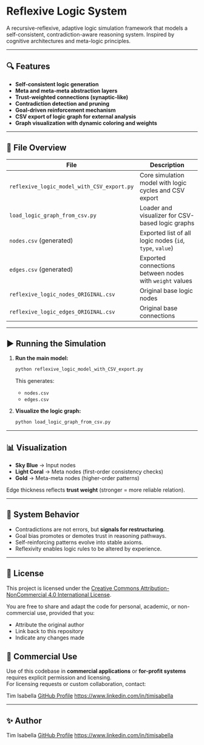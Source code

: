 
# Reflexive Logic System

A recursive-reflexive, adaptive logic simulation framework that models a self-consistent, contradiction-aware reasoning system. Inspired by cognitive architectures and meta-logic principles.

---

## 🔍 Features

- **Self-consistent logic generation**
- **Meta and meta-meta abstraction layers**
- **Trust-weighted connections (synaptic-like)**
- **Contradiction detection and pruning**
- **Goal-driven reinforcement mechanism**
- **CSV export of logic graph for external analysis**
- **Graph visualization with dynamic coloring and weights**

---

## 📁 File Overview

| File                                 | Description |
|--------------------------------------|-------------|
| `reflexive_logic_model_with_CSV_export.py` | Core simulation model with logic cycles and CSV export |
| `load_logic_graph_from_csv.py`             | Loader and visualizer for CSV-based logic graphs |
| `nodes.csv` (generated)                    | Exported list of all logic nodes (`id`, `type`, `value`) |
| `edges.csv` (generated)                    | Exported connections between nodes with `weight` values |
| `reflexive_logic_nodes_ORIGINAL.csv`       | Original base logic nodes |
| `reflexive_logic_edges_ORIGINAL.csv`       | Original base connections |

---

## ▶️ Running the Simulation

1. **Run the main model:**
   ```bash
   python reflexive_logic_model_with_CSV_export.py
   ```

   This generates:
   - `nodes.csv`
   - `edges.csv`

2. **Visualize the logic graph:**
   ```bash
   python load_logic_graph_from_csv.py
   ```

---

## 📊 Visualization

- **Sky Blue** → Input nodes  
- **Light Coral** → Meta nodes (first-order consistency checks)  
- **Gold** → Meta-meta nodes (higher-order patterns)

Edge thickness reflects **trust weight** (stronger = more reliable relation).

---

## 🧠 System Behavior

- Contradictions are not errors, but **signals for restructuring**.
- Goal bias promotes or demotes trust in reasoning pathways.
- Self-reinforcing patterns evolve into stable axioms.
- Reflexivity enables logic rules to be altered by experience.

---

## 📜 License

This project is licensed under the [Creative Commons Attribution-NonCommercial 4.0 International License](https://creativecommons.org/licenses/by-nc/4.0/).

You are free to share and adapt the code for personal, academic, or non-commercial use, provided that you:
- Attribute the original author
- Link back to this repository
- Indicate any changes made

## 🚫 Commercial Use
Use of this codebase in **commercial applications** or **for-profit systems** requires explicit permission and licensing.  
For licensing requests or custom collaboration, contact:

Tim Isabella
[GitHub Profile](https://github.com/TimIsabella)
https://www.linkedin.com/in/timisabella

---

## ✨ Author

Tim Isabella
[GitHub Profile](https://github.com/TimIsabella)
https://www.linkedin.com/in/timisabella
